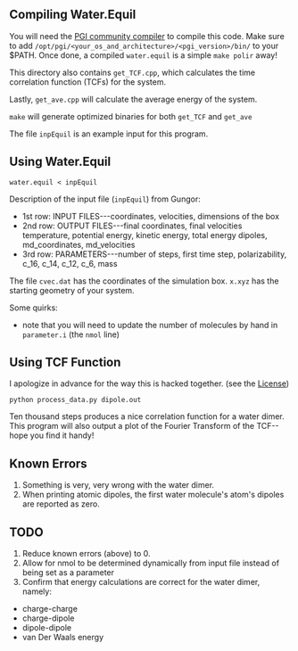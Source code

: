 Compiling Water.Equil
---------------------

You will need the [PGI community compiler](https://www.pgroup.com/products/community.htm)
to compile this code. Make sure to add
`/opt/pgi/<your_os_and_architecture>/<pgi_version>/bin/`
to your $PATH. Once done, a compiled `water.equil` is a simple `make polir` away!

This directory also contains `get_TCF.cpp`, which calculates the 
time correlation function (TCFs) for the system.

Lastly, `get_ave.cpp` will calculate the average energy of the system.

`make` will generate optimized binaries for both `get_TCF` and `get_ave`

The file `inpEquil` is an example input for this program. 

Using Water.Equil
-----------------
```
water.equil < inpEquil
```

Description of the input file (`inpEquil`) from Gungor:
 * 1st row: INPUT FILES---coordinates, velocities, dimensions of the box
 * 2nd row: OUTPUT FILES---final coordinates, final velocities
                        temperature, potential energy, kinetic energy, total energy
                        dipoles, md_coordinates, md_velocities
 * 3rd row: PARAMETERS---number of steps, first time step, polarizability, c_16, c_14, c_12, c_6, mass

The file `cvec.dat` has the coordinates of the simulation box.
`x.xyz` has the starting geometry of your system.

Some quirks:
  * note that you will need to update the number of molecules by hand in `parameter.i` (the `nmol` line)


Using TCF Function
------------------
I apologize in advance for the way this is hacked together. (see the [License](https://github.com/LucianoLaratelli/POLIR/blob/master/waterEquil/CRAPL-LICENSE.txt))
```
python process_data.py dipole.out
```
Ten thousand steps produces a nice correlation function for a water dimer.
This program will also output a plot of the Fourier Transform of the TCF--hope you find it handy!


Known Errors
------------
1. Something is very, very wrong with the water dimer.
2. When printing atomic dipoles, the first water molecule's atom's dipoles are reported as zero. 

TODO
----
1. Reduce known errors (above) to 0.
2. Allow for nmol to be determined dynamically from input file instead of being set as a parameter
3. Confirm that energy calculations are correct for the water dimer, namely:
  * charge-charge
  * charge-dipole
  * dipole-dipole
  * van Der Waals energy
